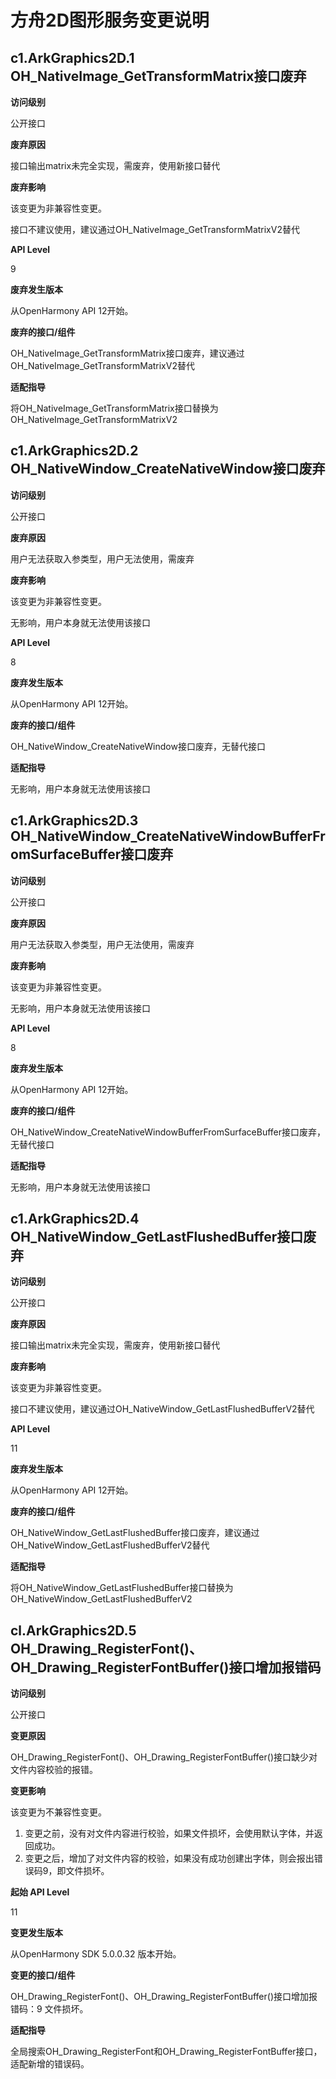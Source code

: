 # 方舟2D图形服务变更说明

## c1.ArkGraphics2D.1 OH_NativeImage_GetTransformMatrix接口废弃

**访问级别**

公开接口

**废弃原因**

接口输出matrix未完全实现，需废弃，使用新接口替代

**废弃影响**

该变更为非兼容性变更。

接口不建议使用，建议通过OH_NativeImage_GetTransformMatrixV2替代

**API Level**

9

**废弃发生版本**

从OpenHarmony API 12开始。

**废弃的接口/组件**

OH_NativeImage_GetTransformMatrix接口废弃，建议通过OH_NativeImage_GetTransformMatrixV2替代

**适配指导**

将OH_NativeImage_GetTransformMatrix接口替换为OH_NativeImage_GetTransformMatrixV2

## c1.ArkGraphics2D.2 OH_NativeWindow_CreateNativeWindow接口废弃

**访问级别**

公开接口

**废弃原因**

用户无法获取入参类型，用户无法使用，需废弃

**废弃影响**

该变更为非兼容性变更。

无影响，用户本身就无法使用该接口

**API Level**

8

**废弃发生版本**

从OpenHarmony API 12开始。

**废弃的接口/组件**

OH_NativeWindow_CreateNativeWindow接口废弃，无替代接口

**适配指导**

无影响，用户本身就无法使用该接口

## c1.ArkGraphics2D.3 OH_NativeWindow_CreateNativeWindowBufferFromSurfaceBuffer接口废弃

**访问级别**

公开接口

**废弃原因**

用户无法获取入参类型，用户无法使用，需废弃

**废弃影响**

该变更为非兼容性变更。

无影响，用户本身就无法使用该接口

**API Level**

8

**废弃发生版本**

从OpenHarmony API 12开始。

**废弃的接口/组件**

OH_NativeWindow_CreateNativeWindowBufferFromSurfaceBuffer接口废弃，无替代接口

**适配指导**

无影响，用户本身就无法使用该接口

## c1.ArkGraphics2D.4 OH_NativeWindow_GetLastFlushedBuffer接口废弃

**访问级别**

公开接口

**废弃原因**

接口输出matrix未完全实现，需废弃，使用新接口替代

**废弃影响**

该变更为非兼容性变更。

接口不建议使用，建议通过OH_NativeWindow_GetLastFlushedBufferV2替代

**API Level**

11

**废弃发生版本**

从OpenHarmony API 12开始。

**废弃的接口/组件**

OH_NativeWindow_GetLastFlushedBuffer接口废弃，建议通过OH_NativeWindow_GetLastFlushedBufferV2替代

**适配指导**

将OH_NativeWindow_GetLastFlushedBuffer接口替换为OH_NativeWindow_GetLastFlushedBufferV2

## cl.ArkGraphics2D.5 OH_Drawing_RegisterFont()、OH_Drawing_RegisterFontBuffer()接口增加报错码

**访问级别**

公开接口

**变更原因**

OH_Drawing_RegisterFont()、OH_Drawing_RegisterFontBuffer()接口缺少对文件内容校验的报错。

**变更影响**

该变更为不兼容性变更。
1. 变更之前，没有对文件内容进行校验，如果文件损坏，会使用默认字体，并返回成功。
2. 变更之后，增加了对文件内容的校验，如果没有成功创建出字体，则会报出错误码9，即文件损坏。

**起始 API Level**

11

**变更发生版本**

从OpenHarmony SDK 5.0.0.32 版本开始。

**变更的接口/组件**

OH_Drawing_RegisterFont()、OH_Drawing_RegisterFontBuffer()接口增加报错码：9 文件损坏。

**适配指导**

全局搜索OH_Drawing_RegisterFont和OH_Drawing_RegisterFontBuffer接口，适配新增的错误码。
